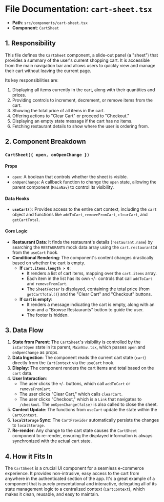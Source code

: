 
# File Documentation: `cart-sheet.tsx`

-   **Path**: `src/components/cart-sheet.tsx`
-   **Component**: `CartSheet`

## 1. Responsibility

This file defines the `CartSheet` component, a slide-out panel (a "sheet") that provides a summary of the user's current shopping cart. It is accessible from the main navigation bar and allows users to quickly view and manage their cart without leaving the current page.

Its key responsibilities are:
1.  Displaying all items currently in the cart, along with their quantities and prices.
2.  Providing controls to increment, decrement, or remove items from the cart.
3.  Showing the total price of all items in the cart.
4.  Offering actions to "Clear Cart" or proceed to "Checkout."
5.  Displaying an empty state message if the cart has no items.
6.  Fetching restaurant details to show where the user is ordering from.

## 2. Component Breakdown

### `CartSheet({ open, onOpenChange })`

#### Props
-   `open`: A boolean that controls whether the sheet is visible.
-   `onOpenChange`: A callback function to change the `open` state, allowing the parent component (`MainNav`) to control its visibility.

#### Data Hooks
-   **`useCart()`**: Provides access to the entire cart context, including the `cart` object and functions like `addToCart`, `removeFromCart`, `clearCart`, and `getCartTotal`.

#### Core Logic

-   **Restaurant Data**: It finds the restaurant's details (`restaurant.name`) by searching the `RESTAURANTS` mock data array using the `cart.restaurantId` from the `useCart` hook.
-   **Conditional Rendering**: The component's content changes drastically based on whether the cart is empty.
    -   **If `cart.items.length > 0`**:
        -   It renders a list of cart items, mapping over the `cart.items` array.
        -   Each item in the list has its own `+`/`-` controls that call `addToCart` and `removeFromCart`.
        -   The `SheetFooter` is displayed, containing the total price (from `getCartTotal()`) and the "Clear Cart" and "Checkout" buttons.
    -   **If cart is empty**:
        -   It renders a message indicating the cart is empty, along with an icon and a "Browse Restaurants" button to guide the user.
        -   The footer is hidden.

## 3. Data Flow

1.  **State from Parent**: The `CartSheet`'s visibility is controlled by the `isCartOpen` state in its parent, `MainNav.tsx`, which passes `open` and `onOpenChange` as props.
2.  **Data Ingestion**: The component reads the current cart state (`cart`) directly from the `CartContext` via the `useCart` hook.
3.  **Display**: The component renders the cart items and total based on the `cart` data.
4.  **User Interaction**:
    -   The user clicks the `+`/`-` buttons, which call `addToCart` or `removeFromCart`.
    -   The user clicks "Clear Cart," which calls `clearCart`.
    -   The user clicks "Checkout," which is a `Link` that navigates to `/checkout`. The `onOpenChange(false)` is also called to close the sheet.
5.  **Context Update**: The functions from `useCart` update the state within the `CartContext`.
6.  **`localStorage` Sync**: The `CartProvider` automatically persists the changes to `localStorage`.
7.  **Re-render**: Any change to the cart state causes the `CartSheet` component to re-render, ensuring the displayed information is always synchronized with the actual cart state.

## 4. How it Fits In

The `CartSheet` is a crucial UI component for a seamless e-commerce experience. It provides non-intrusive, easy access to the cart from anywhere in the authenticated section of the app. It's a great example of a component that is purely presentational and interactive, delegating all of its state management logic to a centralized context (`CartContext`), which makes it clean, reusable, and easy to maintain.
